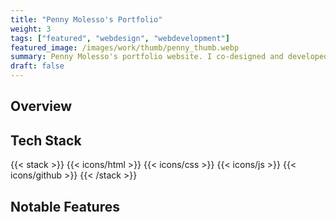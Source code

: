 ```yaml
---
title: "Penny Molesso's Portfolio"
weight: 3
tags: ["featured", "webdesign", "webdevelopment"]
featured_image: /images/work/thumb/penny_thumb.webp
summary: Penny Molesso's portfolio website. I co-designed and developed it to showcase their body of work. I also implemented a password-protected thesis show.
draft: false
---
```



## Overview

## Tech Stack

{{< stack >}}
{{< icons/html >}}
{{< icons/css >}}
{{< icons/js >}}
{{< icons/github >}}
{{< /stack >}} 

## Notable Features